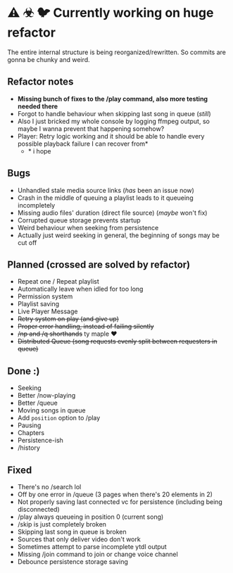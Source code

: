 # ⚠ ☣ 🐦 Currently working on huge refactor

The entire internal structure is being reorganized/rewritten. So commits are gonna be chunky and weird.

## Refactor notes

- **Missing bunch of fixes to the /play command, also more testing needed there**
- Forgot to handle behaviour when skipping last song in queue (_still_)
- Also I just bricked my whole console by logging ffmpeg output, so maybe I wanna prevent that happening somehow?
- Player: Retry logic working and it should be able to handle every possible playback failure I can recover from\*
  - \* i hope

## Bugs

- Unhandled stale media source links (_has_ been an issue now)
- Crash in the middle of queuing a playlist leads to it queueing incompletely
- Missing audio files' duration (direct file source) (_maybe_ won't fix)
- Corrupted queue storage prevents startup
- Weird behaviour when seeking from persistence
- Actually just weird seeking in general, the beginning of songs may be cut off

## Planned (crossed are solved by refactor)

- Repeat one / Repeat playlist
- Automatically leave when idled for too long
- Permission system
- Playlist saving
- Live Player Message
- ~~Retry system on play (and give up)~~
- ~~Proper error handling, instead of failing silently~~
- ~~/np and /q shorthands~~ ty maple ❤
- ~~Distributed Queue (song requests evenly split between requesters in queue)~~

## Done :)

- Seeking
- Better /now-playing
- Better /queue
- Moving songs in queue
- Add `position` option to /play
- Pausing
- Chapters
- Persistence-ish
- /history

## Fixed

- There's no /search lol
- Off by one error in /queue (3 pages when there's 20 elements in 2)
- Not properly saving last connected vc for persistence (including being disconnected)
- /play always queueing in position 0 (current song)
- /skip is just completely broken
- Skipping last song in queue is broken
- Sources that only deliver video don't work
- Sometimes attempt to parse incomplete ytdl output
- Missing /join command to join or change voice channel
- Debounce persistence storage saving
